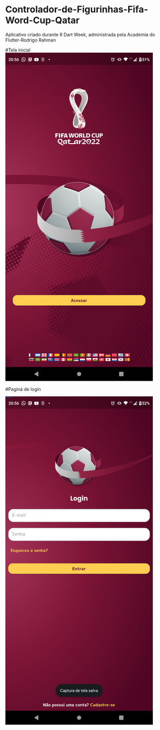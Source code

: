 # Controlador-de-Figurinhas-Fifa-Word-Cup-Qatar
Aplicativo criado durante 8 Dart Week, administrada pela Academia do Flutter-Rodrigo Rahman

#Tela inicial
![](assets/images/app_pronto/splash_page.png)

#Paginá de login

![](assets/images/app_pronto/login.png)




